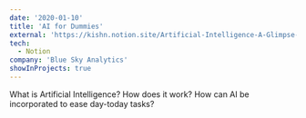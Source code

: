 ```yaml
---
date: '2020-01-10'
title: 'AI for Dummies'
external: 'https://kishn.notion.site/Artificial-Intelligence-A-Glimpse-of-the-Future-f86c2db7b06d4a0db2c922ec499adf3e'
tech:
  - Notion
company: 'Blue Sky Analytics'
showInProjects: true
---
```


What is Artificial Intelligence? How does it work? How can AI be incorporated to ease day-today tasks?
